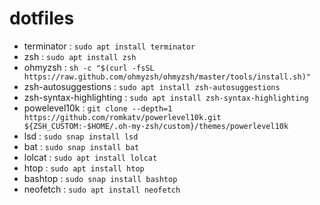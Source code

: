 # dotfiles

- terminator : `sudo apt install terminator`
- zsh : `sudo apt install zsh`
- ohmyzsh : `sh -c "$(curl -fsSL https://raw.github.com/ohmyzsh/ohmyzsh/master/tools/install.sh)"`
- zsh-autosuggestions : `sudo apt install zsh-autosuggestions`
- zsh-syntax-highlighting : `sudo apt install zsh-syntax-highlighting`
- powelevel10k : `git clone --depth=1 https://github.com/romkatv/powerlevel10k.git ${ZSH_CUSTOM:-$HOME/.oh-my-zsh/custom}/themes/powerlevel10k`
- lsd : `sudo snap install lsd`
- bat : `sudo snap install bat`
- lolcat : `sudo apt install lolcat`
- htop : `sudo apt install htop`
- bashtop : `sudo snap install bashtop`
- neofetch : `sudo apt install neofetch`
